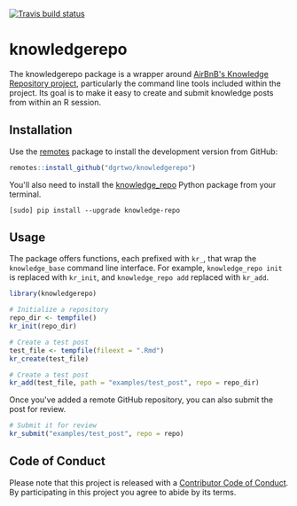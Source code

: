 

[![Travis build status](https://travis-ci.org/dgrtwo/knowledgerepo.svg?branch=master)](https://travis-ci.org/dgrtwo/knowledgerepo)

# knowledgerepo

The knowledgerepo package is a wrapper around [AirBnB's Knowledge Repository project](https://github.com/airbnb/knowledge-repo), particularly the command line tools included within the project. Its goal is to make it easy to create and submit knowledge posts from within an R session.

## Installation

Use the [remotes](https://cran.r-project.org/web/packages/remotes/index.html) package to install the development version from GitHub:


```r
remotes::install_github("dgrtwo/knowledgerepo")
```

You'll also need to install the [knowledge_repo](https://github.com/airbnb/knowledge-repo) Python package from your terminal.

```
[sudo] pip install --upgrade knowledge-repo
```

## Usage

The package offers functions, each prefixed with `kr_`, that wrap the `knowledge_base` command line interface. For example, `knowledge_repo init` is replaced with `kr_init`, and `knowledge_repo add` replaced with `kr_add`.


```r
library(knowledgerepo)

# Initialize a repository
repo_dir <- tempfile()
kr_init(repo_dir)

# Create a test post
test_file <- tempfile(fileext = ".Rmd")
kr_create(test_file)

# Create a test post
kr_add(test_file, path = "examples/test_post", repo = repo_dir)
```

Once you've added a remote GitHub repository, you can also submit the post for review.


```r
# Submit it for review
kr_submit("examples/test_post", repo = repo)
```

## Code of Conduct

Please note that this project is released with a [Contributor Code of Conduct](CODE_OF_CONDUCT.md).
By participating in this project you agree to abide by its terms.
